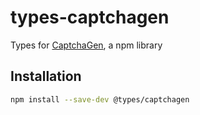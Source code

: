 # types-captchagen

Types for [CaptchaGen](https://www.npmjs.com/package/captchagen), a npm library

## Installation

```bash
npm install --save-dev @types/captchagen
```
